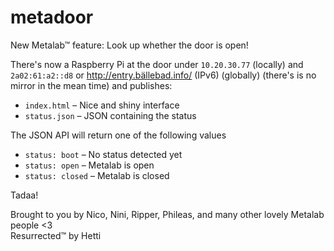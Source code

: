 # metadoor

New Metalab™ feature: Look up whether the door is open!

There's now a Raspberry Pi at the door under ```10.20.30.77``` (locally) and ```2a02:61:a2::d8``` or http://entry.bällebad.info/ (IPv6) (globally) (there's is no mirror in the mean time) and publishes:
* ```index.html``` – Nice and shiny interface
* ```status.json``` – JSON containing the status

The JSON API will return one of the following values
* ```status: boot``` – No status detected yet
* ```status: open``` – Metalab is open
* ```status: closed``` – Metalab is closed

Tadaa!

Brought to you by Nico, Nini, Ripper, Phileas, and many other lovely Metalab people <3  
Resurrected™ by Hetti
